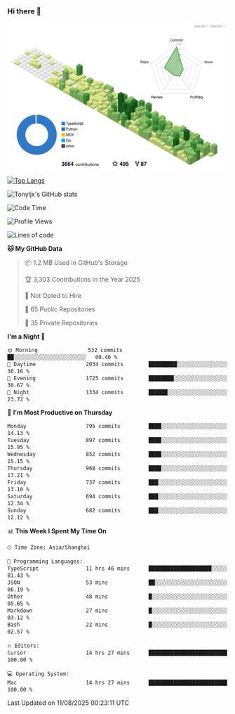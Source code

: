 ### Hi there 👋

![](./profile-3d-contrib/profile-green-animate.svg)

 

[![Top Langs](https://github-readme-stats.vercel.app/api/top-langs/?username=tonyljx)](https://github.com/anuraghazra/github-readme-stats)

![Tonyljx's GitHub stats](https://github-readme-stats.vercel.app/api?username=tonyljx&theme=default&show_icons=true)

 

<!--START_SECTION:waka-->
![Code Time](http://img.shields.io/badge/Code%20Time-1%2C406%20hrs%2035%20mins-blue)

![Profile Views](http://img.shields.io/badge/Profile%20Views-0-blue)

![Lines of code](https://img.shields.io/badge/From%20Hello%20World%20I%27ve%20Written-2.3%20million%20lines%20of%20code-blue)

**🐱 My GitHub Data** 

> 📦 1.2 MB Used in GitHub's Storage 
 > 
> 🏆 3,303 Contributions in the Year 2025
 > 
> 🚫 Not Opted to Hire
 > 
> 📜 65 Public Repositories 
 > 
> 🔑 35 Private Repositories 
 > 
**I'm a Night 🦉** 

```text
🌞 Morning                532 commits         ██░░░░░░░░░░░░░░░░░░░░░░░   09.46 % 
🌆 Daytime                2034 commits        █████████░░░░░░░░░░░░░░░░   36.16 % 
🌃 Evening                1725 commits        ████████░░░░░░░░░░░░░░░░░   30.67 % 
🌙 Night                  1334 commits        ██████░░░░░░░░░░░░░░░░░░░   23.72 % 
```
📅 **I'm Most Productive on Thursday** 

```text
Monday                   795 commits         ████░░░░░░░░░░░░░░░░░░░░░   14.13 % 
Tuesday                  897 commits         ████░░░░░░░░░░░░░░░░░░░░░   15.95 % 
Wednesday                852 commits         ████░░░░░░░░░░░░░░░░░░░░░   15.15 % 
Thursday                 968 commits         ████░░░░░░░░░░░░░░░░░░░░░   17.21 % 
Friday                   737 commits         ███░░░░░░░░░░░░░░░░░░░░░░   13.10 % 
Saturday                 694 commits         ███░░░░░░░░░░░░░░░░░░░░░░   12.34 % 
Sunday                   682 commits         ███░░░░░░░░░░░░░░░░░░░░░░   12.12 % 
```


📊 **This Week I Spent My Time On** 

```text
🕑︎ Time Zone: Asia/Shanghai

💬 Programming Languages: 
TypeScript               11 hrs 46 mins      ████████████████████░░░░░   81.43 % 
JSON                     53 mins             ██░░░░░░░░░░░░░░░░░░░░░░░   06.19 % 
Other                    48 mins             █░░░░░░░░░░░░░░░░░░░░░░░░   05.65 % 
Markdown                 27 mins             █░░░░░░░░░░░░░░░░░░░░░░░░   03.12 % 
Bash                     22 mins             █░░░░░░░░░░░░░░░░░░░░░░░░   02.57 % 

🔥 Editors: 
Cursor                   14 hrs 27 mins      █████████████████████████   100.00 % 

💻 Operating System: 
Mac                      14 hrs 27 mins      █████████████████████████   100.00 % 
```


 Last Updated on 11/08/2025 00:23:11 UTC
<!--END_SECTION:waka-->
